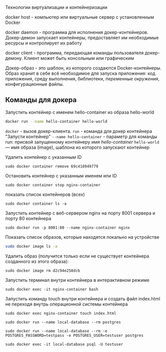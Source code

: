 Технологии виртуализации и контейнеризации

docker host - компьютер или виртуальные сервер с установленным Docker

docker daemon - программа для исполнения докер-контейнеров. Докер-демон запускает контейнеры, предоставляет им необходимые ресурсы и контролирует их работу

docker client - программа, передающая команды пользователя докер-демону. Клиент может быть консольным или графическим

Докер-образ - это шаблон, из которого создаются Docker-контейнеры. Образ хранит в себе всё необходимое для запуска приложения: код приложения, среду выполнения, библиотеки, *переменные окружения*, конфигурационные файлы.


## Команды для докера

Запустить контейнер с именем hello-container из образа hello-world
```bash
docker run --name hello-container hello-world
```

`docker` - вызов докер-клиента.
`run` - команда для докер контейнера "Запусти контейнер"
`--name hello-container` - параметр для команды run: присвой запущенному контейнеру имя _hello-container_
`hello-world` — имя образа (image), шаблона из которого запускают контейнер

Удалить контейнер с указанным ID
```
sudo docker container remove 69c418949779
```

Остановить контейнер с указанным именем или ID
```
sudo docker container stop nginx-container
```

показать список контейнеров (всех)
```
sudo docker container ls -a
```

Запустить контейнер с веб-сервером nginx на порту 8001 сервера и порту 80 контейнера
```
sudo docker run -p 8001:80 --name nginx-container nginx
```

Показать список образов, которые находятся локально на устройстве
```bash
sudo docker image ls -a
```

Удалить образ (получится только если не существует контейнера созданного из этого образа):
```
sudo docker image rm d2c94e258dcb
```

Запустить терминал внутри контейнера в интерактивном режиме
```
sudo docker exec -it nginx-container bash
```

Запустить команду touch внутри контейнера и создать файл index.html не переходя внутрь операционной системы контейнера
```
sudo docker exec nginx-container touch index.html
```


```
sudo docker run --name local-database --rm postgres
```

```
sudo docker run --name local-database --rm -e POSTGRES_PASSWORD=testpass -e POSTGRES_USER=testuser postgres
```

```
sudo docker exec -it local-database psql -U testuser
```